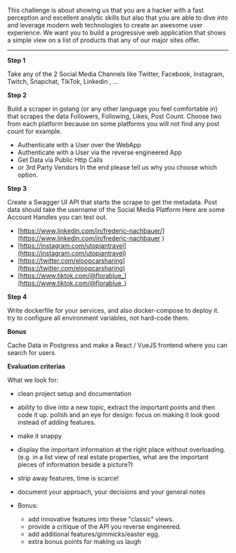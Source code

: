 This challenge is about showing us that you are a hacker with a fast perception and excellent
analytic skills but also that you are able to dive into and leverage modern web technologies to
create an awesome user experience. We want you to build a progressive web application that
shows a simple view on a list of products that any of our major sites offer.

---
**Step 1**

Take any of the 2 Social Media Channels like Twitter, Facebook, Instagram, Twitch, Snapchat,
TikTok, Linkedin , …

**Step 2**

Build a scraper in golang (or any other language you feel comfortable in) that scrapes the data
Followers, Following, Likes, Post Count. Choose two from each platform because on some
platforms you will not find any post count for example.
- Authenticate with a User over the WebApp
- Authenticate with a User via the reverse engineered App
- Get Data via Public Http Calls
- or 3rd Party Vendors
  In the end please tell us why you choose which option.

**Step 3**

  Create a Swagger UI API that starts the scrape to get the metadata.
  Post data should take the username of the Social Media Platform
  Here are some Account Handles you can test out.

- [https://www.linkedin.com/in/frederic-nachbauer/](https://www.linkedin.com/in/frederic-nachbauer
)
- [https://instagram.com/utopiantravel](https://instagram.com/utopiantravel)
- [https://twitter.com/eloopcarsharing](https://twitter.com/eloopcarsharing)
- [https://www.tiktok.com/@florablue_](https://www.tiktok.com/@florablue_)

**Step 4**

  Write dockerfile for your services, and also docker-compose to deploy it.
  try to configure all environment variables, not hard-code them.

**Bonus**

  Cache Data in Postgress and make a React / VueJS frontend where you can search for users.

**Evaluation criterias**

  What we look for:
- clean project setup and documentation
- ability to dive into a new topic, extract the important points and then code it up.
  polish and an eye for design: focus on making it look good instead of adding features.
- make it snappy
- display the important information at the right place without overloading. (e.g. in a list view of
  real estate properties, what are the important pieces of information beside a picture?)
- strip away features, time is scarce!
- document your approach, your decisions and your general notes

- Bonus:
  - add innovative features into these "classic" views.
  - provide a critique of the API you reverse engineered.
  - add additional features/gimmicks/easter egg.
  - extra bonus points for making us laugh
  